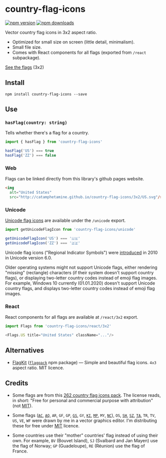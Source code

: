 # country-flag-icons

[![npm version](https://img.shields.io/npm/v/country-flag-icons.svg?style=flat-square)](https://www.npmjs.com/package/country-flag-icons)
[![npm downloads](https://img.shields.io/npm/dm/country-flag-icons.svg?style=flat-square)](https://www.npmjs.com/package/country-flag-icons)

Vector country flag icons in 3x2 aspect ratio.

* Optimized for small size on screen (little detail, minimalism).
* Small file size.
* Comes with React components for all flags (exported from `/react` subpackage).

[See the flags](http://catamphetamine.github.io/country-flag-icons/3x2) (3x2)

## Install

```
npm install country-flag-icons --save
```

## Use

### `hasFlag(country: string)`

Tells whether there's a flag for a country.

```js
import { hasFlag } from 'country-flag-icons'

hasFlag('US') === true
hasFlag('ZZ') === false
```

### Web

Flags can be linked directly from this library's github pages website.

```html
<img
  alt="United States"
  src="http://catamphetamine.github.io/country-flag-icons/3x2/US.svg"/>
```

### Unicode

[Unicode flag icons](https://blog.emojipedia.org/emoji-flags-explained/) are available under the `/unicode` export.

```js
import getUnicodeFlagIcon from 'country-flag-icons/unicode'

getUnicodeFlagIcon('US') === '🇺🇸'
getUnicodeFlagIcon('ZZ') === '🇿🇿'
```

Unicode flag icons ("Regional Indicator Symbols") were [introduced](https://esham.io/2014/06/unicode-flags) in 2010 in Unicode version 6.0.

Older operating systems might not support Unicode flags, either rendering "missing" (rectangle) characters (if their system doesn't support country flags), or displaying two-letter country codes instead of emoji flag images. For example, Windows 10 currently (01.01.2020) doesn't support Unicode country flags, and displays two-letter country codes instead of emoji flag images.

### React

React components for all flags are available at `/react/3x2` export.

```js
import Flags from 'country-flag-icons/react/3x2'

<Flags.US title="United States" className="..."/>
```

## Alternatives

* [FlagKit](https://github.com/madebybowtie/FlagKit) ([`flagpack`](https://github.com/jackiboy/flagpack) npm package) — Simple and beautiful flag icons. `4x3` aspect ratio. MIT licence.

<!-- Doesn't have [`AC` and `TA` flags](https://github.com/jackiboy/flagpack/pull/4). -->

## Credits

* Some flags are from this [262 country flag icons pack](https://www.flaticon.com/packs/countrys-flags). The license reads, in short: "Free for personal and commercial purpose with attribution" (not [MIT](https://en.wikipedia.org/wiki/MIT_License)).

* Some flags ([`AC`](https://en.wikipedia.org/wiki/Flag_of_Ascension_Island#/media/File:Flag_of_Ascension_Island.svg), [`AQ`](https://commons.wikimedia.org/wiki/File:Proposed_flag_of_Antarctica_(Graham_Bartram).svg), `AR`, `GF`, `GP`, [`GS`](https://en.wikipedia.org/wiki/File:Flag_of_South_Georgia_and_the_South_Sandwich_Islands.svg), `GY`, [`KI`](https://commons.wikimedia.org/wiki/File:Flag_of_Kiribati_(3-2).svg), [`MP`](https://commons.wikimedia.org/wiki/File:Flag_of_the_Northern_Mariana_Islands_(3-2).svg), `MY`, [`NC`](https://en.wikipedia.org/wiki/File:Flags_of_New_Caledonia.svg)), `OS`, [`SH`](https://en.wikipedia.org/wiki/Flag_of_Saint_Helena#/media/File:Flag_of_Saint_Helena.svg), [`SZ`](https://commons.wikimedia.org/wiki/File:Flag_of_Eswatini.svg), [`TA`](https://en.wikipedia.org/wiki/Flag_of_Tristan_da_Cunha#/media/File:Flag_of_Tristan_da_Cunha.svg), `TR`, `TV`, `US`, `VE`, `WF` were drawn by me in a vector graphics editor. I'm distributing these for free under [MIT](https://en.wikipedia.org/wiki/MIT_License) licence.

* Some countries use their "mother" countries' flag instead of using their own. For example, `BV` (Bouvet Island), `SJ` (Svalbard and Jan Mayen) use the flag of Norway; `GP` (Guadeloupe), `RE` (Réunion) use the flag of France.